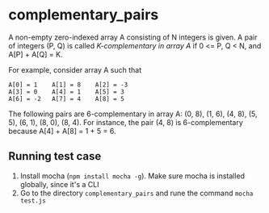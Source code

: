 # complementary_pairs

A non-empty zero-indexed array A consisting of N integers is given. A pair of integers (P, Q) is called _K-complementary in array A_ if 0 <= P, Q < N, and A[P] + A[Q] = K.

For example, consider array A such that

    A[0] = 1    A[1] = 8    A[2] = -3
    A[3] = 0    A[4] = 1    A[5] = 3
    A[6] = -2   A[7] = 4    A[8] = 5

The following pairs are 6-complementary in array A: (0, 8), (1, 6), (4, 8), (5, 5), (6, 1), (8, 0), (8, 4). For instance, the pair (4, 8) is 6-complementary because A[4] + A[8] = 1 + 5 = 6.

## Running test case

1. Install mocha (`npm install mocha -g`). Make sure mocha is installed globally, since it's a CLI
2. Go to the directory `complementary_pairs` and rune the command `mocha test.js`